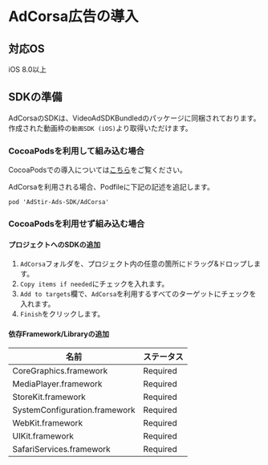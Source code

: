 # AdCorsa広告の導入

## 対応OS

iOS 8.0以上

## SDKの準備

AdCorsaのSDKは、VideoAdSDKBundledのパッケージに同梱されております。
作成された動画枠の`動画SDK (iOS)`より取得いただけます。

### CocoaPodsを利用して組み込む場合

CocoaPodsでの導入については[こちら](../init/cocoapods.md)をご覧ください。

AdCorsaを利用される場合、Podfileに下記の記述を追記します。  

```
pod 'AdStir-Ads-SDK/AdCorsa'
```

### CocoaPodsを利用せず組み込む場合

#### プロジェクトへのSDKの追加

1. `AdCorsa`フォルダを、プロジェクト内の任意の箇所にドラッグ&ドロップします。
1. `Copy items if needed`にチェックを入れます。
1. `Add to targets`欄で、`AdCorsa`を利用するすべてのターゲットにチェックを入れます。
1. `Finish`をクリックします。

#### 依存Framework/Libraryの追加

名前|ステータス
----|----
CoreGraphics.framework|Required
MediaPlayer.framework|Required
StoreKit.framework|Required
SystemConfiguration.framework|Required
WebKit.framework|Required
UIKit.framework|Required
SafariServices.framework|Required
